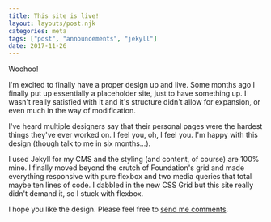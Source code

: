 ```yaml
---
title: This site is live!
layout: layouts/post.njk
categories: meta 
tags: ["post", "announcements", "jekyll"]
date: 2017-11-26
---
```

Woohoo!

I'm excited to finally have a proper design up and live. Some months ago I finally put up essentially<!--excerpt--> a placeholder site, just to have something up. I wasn't really satisfied with it and it's structure didn't allow for expansion, or even much in the way of modification.

I've heard multiple designers say that their personal pages were the hardest things they've ever worked on. I feel you, oh, I feel you. I'm happy with this design (though talk to me in six months...).

I used Jekyll for my CMS and the styling (and content, of course) are 100% mine. I finally moved beyond the crutch of Foundation's grid and made everything responsive with pure flexbox and two media queries that total maybe ten lines of code. I dabbled in the new CSS Grid but this site really didn't demand it, so I stuck with flexbox. 

I hope you like the design. Please feel free to [send me comments](/contact.html).